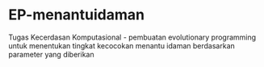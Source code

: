 # EP-menantuidaman
Tugas Kecerdasan Komputasional - pembuatan evolutionary programming untuk menentukan tingkat kecocokan menantu idaman berdasarkan parameter yang diberikan
